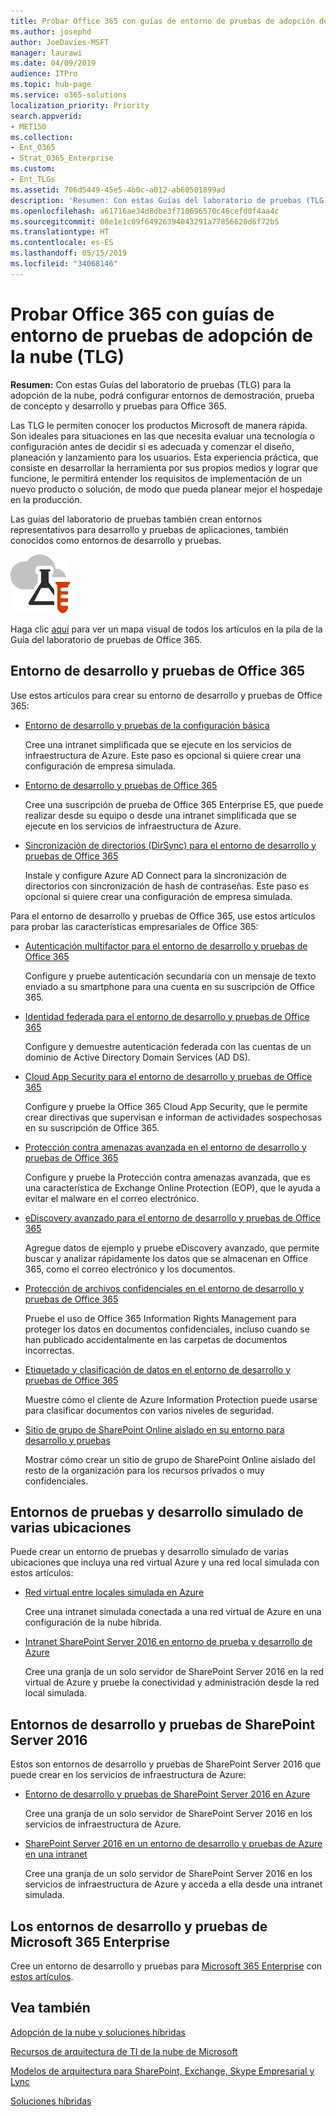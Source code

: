 ```yaml
---
title: Probar Office 365 con guías de entorno de pruebas de adopción de la nube (TLG)
ms.author: josephd
author: JoeDavies-MSFT
manager: laurawi
ms.date: 04/09/2019
audience: ITPro
ms.topic: hub-page
ms.service: o365-solutions
localization_priority: Priority
search.appverid:
- MET150
ms.collection:
- Ent_O365
- Strat_O365_Enterprise
ms.custom:
- Ent_TLGs
ms.assetid: 706d5449-45e5-4b0c-a012-ab60501899ad
description: 'Resumen: Con estas Guías del laboratorio de pruebas (TLG) para la adopción de la nube, podrá configurar entornos de demostración, prueba de concepto y desarrollo y pruebas para Office 365.'
ms.openlocfilehash: a61716ae34d8dbe3f710696570c46cefd0f4aa4c
ms.sourcegitcommit: 08e1e1c09f64926394043291a77856620d6f72b5
ms.translationtype: HT
ms.contentlocale: es-ES
ms.lasthandoff: 05/15/2019
ms.locfileid: "34068146"
---
```

# <a name="test-office-365-with-cloud-adoption-test-lab-guides-tlgs"></a>Probar Office 365 con guías de entorno de pruebas de adopción de la nube (TLG)

 **Resumen:** Con estas Guías del laboratorio de pruebas (TLG) para la adopción de la nube, podrá configurar entornos de demostración, prueba de concepto y desarrollo y pruebas para Office 365.
  
Las TLG le permiten conocer los productos Microsoft de manera rápida. Son ideales para situaciones en las que necesita evaluar una tecnología o configuración antes de decidir si es adecuada y comenzar el diseño, planeación y lanzamiento para los usuarios. Esta experiencia práctica, que consiste en desarrollar la herramienta por sus propios medios y lograr que funcione, le permitirá entender los requisitos de implementación de un nuevo producto o solución, de modo que pueda planear mejor el hospedaje en la producción.
  
Las guías del laboratorio de pruebas también crean entornos representativos para desarrollo y pruebas de aplicaciones, también conocidos como entornos de desarrollo y pruebas.
  
![Guías del laboratorio de pruebas de Microsoft Cloud](media/24ad0d1b-3274-40fb-972a-b8188b7268d1.png)
  
Haga clic [aquí](http://aka.ms/catlgstack) para ver un mapa visual de todos los artículos en la pila de la Guía del laboratorio de pruebas de Office 365.
    
## <a name="office-365-devtest-environment"></a>Entorno de desarrollo y pruebas de Office 365

Use estos artículos para crear su entorno de desarrollo y pruebas de Office 365:
  
- [Entorno de desarrollo y pruebas de la configuración básica](base-configuration-dev-test-environment.md)
    
    Cree una intranet simplificada que se ejecute en los servicios de infraestructura de Azure. Este paso es opcional si quiere crear una configuración de empresa simulada.
    
- [Entorno de desarrollo y pruebas de Office 365](office-365-dev-test-environment.md)
    
    Cree una suscripción de prueba de Office 365 Enterprise E5, que puede realizar desde su equipo o desde una intranet simplificada que se ejecute en los servicios de infraestructura de Azure.
    
- [Sincronización de directorios (DirSync) para el entorno de desarrollo y pruebas de Office 365](dirsync-for-your-office-365-dev-test-environment.md)
    
    Instale y configure Azure AD Connect para la sincronización de directorios con sincronización de hash de contraseñas. Este paso es opcional si quiere crear una configuración de empresa simulada.
    
Para el entorno de desarrollo y pruebas de Office 365, use estos artículos para probar las características empresariales de Office 365:
  
- [Autenticación multifactor para el entorno de desarrollo y pruebas de Office 365](multi-factor-authentication-for-your-office-365-dev-test-environment.md)
    
    Configure y pruebe autenticación secundaria con un mensaje de texto enviado a su smartphone para una cuenta en su suscripción de Office 365.
    
- [Identidad federada para el entorno de desarrollo y pruebas de Office 365](federated-identity-for-your-office-365-dev-test-environment.md)
    
    Configure y demuestre autenticación federada con las cuentas de un dominio de Active Directory Domain Services (AD DS).
    
- [Cloud App Security para el entorno de desarrollo y pruebas de Office 365](cloud-app-security-for-your-office-365-dev-test-environment.md)
    
    Configure y pruebe la Office 365 Cloud App Security, que le permite crear directivas que supervisan e informan de actividades sospechosas en su suscripción de Office 365.
    
- [Protección contra amenazas avanzada en el entorno de desarrollo y pruebas de Office 365](advanced-threat-protection-for-your-office-365-dev-test-environment.md)
    
    Configure y pruebe la Protección contra amenazas avanzada, que es una característica de Exchange Online Protection (EOP), que le ayuda a evitar el malware en el correo electrónico.
    
- [eDiscovery avanzado para el entorno de desarrollo y pruebas de Office 365](advanced-ediscovery-for-your-office-365-dev-test-environment.md)
    
    Agregue datos de ejemplo y pruebe eDiscovery avanzado, que permite buscar y analizar rápidamente los datos que se almacenan en Office 365, como el correo electrónico y los documentos.
    
- [Protección de archivos confidenciales en el entorno de desarrollo y pruebas de Office 365](sensitive-file-protection-in-the-office-365-dev-test-environment.md)
    
    Pruebe el uso de Office 365 Information Rights Management para proteger los datos en documentos confidenciales, incluso cuando se han publicado accidentalmente en las carpetas de documentos incorrectas.
    
- [Etiquetado y clasificación de datos en el entorno de desarrollo y pruebas de Office 365](data-classification-and-labeling-in-the-office-365-dev-test-environment.md)
    
    Muestre cómo el cliente de Azure Information Protection puede usarse para clasificar documentos con varios niveles de seguridad.
    
- [Sitio de grupo de SharePoint Online aislado en su entorno para desarrollo y pruebas](isolated-sharepoint-online-team-site-dev-test-environment.md)
    
    Mostrar cómo crear un sitio de grupo de SharePoint Online aislado del resto de la organización para los recursos privados o muy confidenciales.
    

## <a name="simulated-cross-premises-devtest-environments"></a>Entornos de pruebas y desarrollo simulado de varias ubicaciones

Puede crear un entorno de pruebas y desarrollo simulado de varias ubicaciones que incluya una red virtual Azure y una red local simulada con estos artículos:
  
- [Red virtual entre locales simulada en Azure](simulated-cross-premises-virtual-network-in-azure.md)
    
    Cree una intranet simulada conectada a una red virtual de Azure en una configuración de la nube híbrida.
    
- [Intranet SharePoint Server 2016 en entorno de prueba y desarrollo de Azure](https://technet.microsoft.com/library/mt806351%28v=office.16%29.aspx)
    
    Cree una granja de un solo servidor de SharePoint Server 2016 en la red virtual de Azure y pruebe la conectividad y administración desde la red local simulada.
    
## <a name="sharepoint-server-2016-devtest-environments"></a>Entornos de desarrollo y pruebas de SharePoint Server 2016

Estos son entornos de desarrollo y pruebas de SharePoint Server 2016 que puede crear en los servicios de infraestructura de Azure:
  
- [Entorno de desarrollo y pruebas de SharePoint Server 2016 en Azure](https://docs.microsoft.com/SharePoint/administration/sharepoint-server-2016-dev-test-environment-in-azure)
    
    Cree una granja de un solo servidor de SharePoint Server 2016 en los servicios de infraestructura de Azure.

- [SharePoint Server 2016 en un entorno de desarrollo y pruebas de Azure en una intranet](https://docs.microsoft.com/SharePoint/administration/intranet-sharepoint-server-2016-in-azure-dev-test-environment)
    
    Cree una granja de un solo servidor de SharePoint Server 2016 en los servicios de infraestructura de Azure y acceda a ella desde una intranet simulada.


## <a name="the-microsoft-365-enterprise-devtest-environments"></a>Los entornos de desarrollo y pruebas de Microsoft 365 Enterprise

Cree un entorno de desarrollo y pruebas para [Microsoft 365 Enterprise](https://docs.microsoft.com/microsoft-365-enterprise/) con [estos artículos](https://docs.microsoft.com/microsoft-365/enterprise/m365-enterprise-test-lab-guides).  
    
## <a name="see-also"></a>Vea también

[Adopción de la nube y soluciones híbridas](cloud-adoption-and-hybrid-solutions.md)
  
[Recursos de arquitectura de TI de la nube de Microsoft](microsoft-cloud-it-architecture-resources.md)
  
[Modelos de arquitectura para SharePoint, Exchange, Skype Empresarial y Lync](architectural-models-for-sharepoint-exchange-skype-for-business-and-lync.md)
  
[Soluciones híbridas](hybrid-solutions.md)
